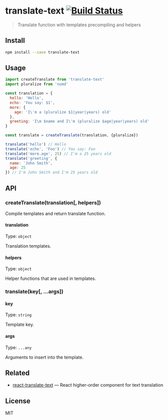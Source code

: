 # translate-text [![Build Status][travis-image]][travis-url]

> Translate function with templates precompiling and helpers

## Install

```sh
npm install --save translate-text
```

## Usage

```js
import createTranslate from 'translate-text'
import pluralize from 'numd'

const translation = {
  hello: 'Hello',
  echo: 'You say: $1',
  more: {
    age: 'I\'m a (pluralize $1|year|years) old'
  },
  greeting: 'I\m $name and I\'m (pluralize $age|year|years) old'
}

const translate = createTranslate(translation, {pluralize})

translate('hello') // Hello
translate('echo', 'Foo') // You say: Foo
translate('more.age', 25) // I'm a 25 years old
translate('greeting', {
  name: 'John Smith',
  age: 25
}) // I'm John Smith and I'm 25 years old
```

## API

### createTranslate(translation[, helpers])

Compile templates and return translate function.

#### translation

Type: `object`

Translation templates.

#### helpers

Type: `object`

Helper functions that are used in templates.

### translate(key[, ...args])

#### key

Type: `string`

Template key.

#### args

Type: `...any`

Arguments to insert into the template.

## Related

* [react-translate-text][react-translate-text] — React higher-order component for text translation

## License

MIT

[travis-url]: https://travis-ci.org/andrepolischuk/translate-text
[travis-image]: https://travis-ci.org/andrepolischuk/translate-text.svg?branch=master

[react-translate-text]: https://github.com/andrepolischuk/react-translate-text
